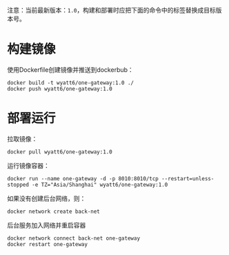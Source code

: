 注意：当前最新版本：`1.0`，构建和部署时应把下面的命令中的标签替换成目标版本号。

# 构建镜像

使用Dockerfile创建镜像并推送到dockerbub：

```shell
docker build -t wyatt6/one-gateway:1.0 ./
docker push wyatt6/one-gateway:1.0
```

# 部署运行

拉取镜像：

```shell
docker pull wyatt6/one-gateway:1.0
```

运行镜像容器：

```shell
docker run --name one-gateway -d -p 8010:8010/tcp --restart=unless-stopped -e TZ="Asia/Shanghai" wyatt6/one-gateway:1.0
```

如果没有创建后台网络，则：

```shell
docker network create back-net
```

后台服务加入网络并重启容器

```shell
docker network connect back-net one-gateway
docker restart one-gateway
```

